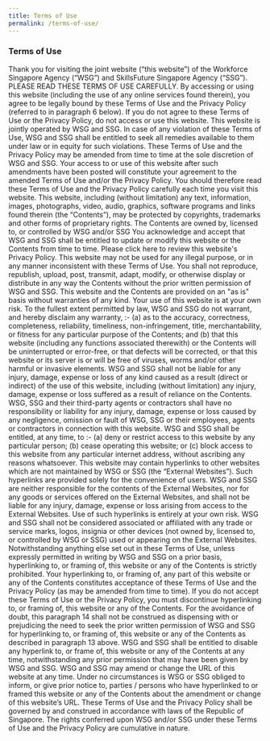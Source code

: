 ```yaml
---
title: Terms of Use
permalink: /terms-of-use/
---
```

### **Terms of Use**

Thank you for visiting the joint website (“this website”) of the Workforce Singapore Agency (“WSG”) and SkillsFuture Singapore Agency (“SSG”). PLEASE READ THESE TERMS OF USE CAREFULLY. By accessing or using this website (including the use of any online services found therein), you agree to be legally bound by these Terms of Use and the Privacy Policy (referred to in paragraph 6 below). If you do not agree to these Terms of Use or the Privacy Policy, do not access or use this website.
This website is jointly operated by WSG and SSG. In case of any violation of these Terms of Use, WSG and SSG shall be entitled to seek all remedies available to them under law or in equity for such violations.
These Terms of Use and the Privacy Policy may be amended from time to time at the sole discretion of WSG and SSG. Your access to or use of this website after such amendments have been posted will constitute your agreement to the amended Terms of Use and/or the Privacy Policy. You should therefore read these Terms of Use and the Privacy Policy carefully each time you visit this website.
This website, including (without limitation) any text, information, images, photographs, video, audio, graphics, software programs and links found therein (the “Contents”), may be protected by copyrights, trademarks and other forms of proprietary rights. The Contents are owned by, licensed to, or controlled by WSG and/or SSG
You acknowledge and accept that WSG and SSG shall be entitled to update or modify this website or the Contents from time to time.
Please click here to review this website's Privacy Policy.
This website may not be used for any illegal purpose, or in any manner inconsistent with these Terms of Use. You shall not reproduce, republish, upload, post, transmit, adapt, modify, or otherwise display or distribute in any way the Contents without the prior written permission of WSG and SSG.
This website and the Contents are provided on an "as is" basis without warranties of any kind. Your use of this website is at your own risk. To the fullest extent permitted by law, WSG and SSG do not warrant, and hereby disclaim any warranty, :-
(a) as to the accuracy, correctness, completeness, reliability, timeliness, non-infringement, title, merchantability, or fitness for any particular purpose of the Contents; and
(b) that this website (including any functions associated therewith) or the Contents will be uninterrupted or error-free, or that defects will be corrected, or that this website or its server is or will be free of viruses, worms and/or other harmful or invasive elements.
WSG and SSG shall not be liable for any injury, damage, expense or loss of any kind caused as a result (direct or indirect) of the use of this website, including (without limitation) any injury, damage, expense or loss suffered as a result of reliance on the Contents. WSG, SSG and their third-party agents or contractors shall have no responsibility or liability for any injury, damage, expense or loss caused by any negligence, omission or fault of WSG, SSG or their employees, agents or contractors in connection with this website.
WSG and SSG shall be entitled, at any time, to :-
(a) deny or restrict access to this website by any particular person;
(b) cease operating this website; or
(c) block access to this website from any particular internet address,
without ascribing any reasons whatsoever.
This website may contain hyperlinks to other websites which are not maintained by WSG or SSG (the “External Websites”). Such hyperlinks are provided solely for the convenience of users. WSG and SSG are neither responsible for the contents of the External Websites, nor for any goods or services offered on the External Websites, and shall not be liable for any injury, damage, expense or loss arising from access to the External Websites. Use of such hyperlinks is entirely at your own risk.
WSG and SSG shall not be considered associated or affiliated with any trade or service marks, logos, insignia or other devices (not owned by, licensed to, or controlled by WSG or SSG) used or appearing on the External Websites.
Notwithstanding anything else set out in these Terms of Use, unless expressly permitted in writing by WSG and SSG on a prior basis, hyperlinking to, or framing of, this website or any of the Contents is strictly prohibited.
Your hyperlinking to, or framing of, any part of this website or any of the Contents constitutes acceptance of these Terms of Use and the Privacy Policy (as may be amended from time to time). If you do not accept these Terms of Use or the Privacy Policy, you must discontinue hyperlinking to, or framing of, this website or any of the Contents. For the avoidance of doubt, this paragraph 14 shall not be construed as dispensing with or prejudicing the need to seek the prior written permission of WSG and SSG for hyperlinking to, or framing of, this website or any of the Contents as described in paragraph 13 above.
WSG and SSG shall be entitled to disable any hyperlink to, or frame of, this website or any of the Contents at any time, notwithstanding any prior permission that may have been given by WSG and SSG.
WSG and SSG may amend or change the URL of this website at any time. Under no circumstances is WSG or SSG obliged to inform, or give prior notice to, parties / persons who have hyperlinked to or framed this website or any of the Contents about the amendment or change of this website’s URL.
These Terms of Use and the Privacy Policy shall be governed by and construed in accordance with laws of the Republic of Singapore.
The rights conferred upon WSG and/or SSG under these Terms of Use and the Privacy Policy are cumulative in nature.
